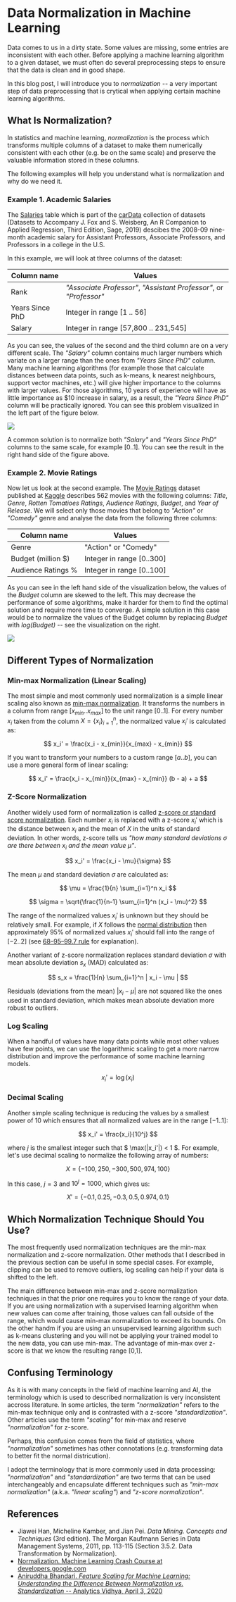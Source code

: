 # Data Normalization in Machine Learning

Data comes to us in a dirty state. Some values are missing, some entries are inconsistent with each other. Before applying a machine learning algorithm to a given dataset, we must often do several preprocessing steps to ensure that the data is clean and in good shape.

In this blog post, I will introduce you to _normalization_ -- a very important step of data preprocessing that is crytical when applying certain machine learning algorithms. 

## What Is Normalization?

In statistics and machine learning, _normalization_ is the process which transforms multiple columns of a dataset to make them numerically consistent with each other (e.g. be on the same scale) and preserve the valuable information stored in these columns.

The following examples will help you understand what is normalization and why do we need it.

### Example 1. Academic Salaries

The [Salaries]() table which is part of the [carData](https://cran.r-project.org/web/packages/carData/index.html) collection of datasets (Datasets to Accompany J. Fox and S. Weisberg, An R Companion to Applied Regression, Third Edition, Sage, 2019) descibes the 2008-09 nine-month academic salary for Assistant Professors, Associate Professors, and Professors in a college in the U.S.

In this example, we will look at three columns of the dataset:

| Column name | Values |
|---|---|
| Rank | _"Associate Professor"_, _"Assistant Professor"_, or _"Professor"_ |
| Years Since PhD | Integer in range [1 .. 56] |
| Salary | Integer in range [57,800 .. 231,545] |

As you can see, the values of the second and the third column are on a very different scale. The _"Salary"_ column contains much larger numbers which variate on a larger range than the ones from _"Years Since PhD"_ column. Many machine learning algorithms (for example those that calculate distances between data points, such as k-means, k nearest neighbours, support vector machines, etc.) will give higher importance to the columns with larger values. For those algorithms, 10 years of experience will have as little importance as $10 increase in salary, as a result, the _"Years Since PhD"_ column will be practically ignored. You can see this problem visualized in the left part of the figure below.

![](img/AcademicSalaries.png)

A common solution is to normalize both _"Salary"_ and _"Years Since PhD"_ columns to the same scale, for example [0..1]. You can see the result in the right hand side of the figure above.

### Example 2. Movie Ratings

Now let us look at the second example. The [Movie Ratings](https://www.kaggle.com/trpearce/movie-ratings) dataset published at [Kaggle](https://www.kaggle.com) describes 562 movies with the following columns: _Title_, _Genre_, _Rotten Tomatioes Ratings_, _Audience Ratings_, _Budget_, and _Year of Release_. We will select only those movies that belong to _"Action"_ or _"Comedy"_ genre and analyse the data from the following three columns:

| Column name | Values |
|---|---|
| Genre | "Action" or "Comedy" |
| Budget (million $) | Integer in range [0..300] |
| Audience Ratings % | Integer in range [0..100] |

As you can see in the left hand side of the visualization below, the values of the _Budget_ column are skewed to the left. This may decrease the performance of some algorithms, make it harder for them to find the optimal solution and require more time to converge. A simple solution in this case would be to normalize the values of the Budget column by replacing _Budget_ with _log(Budget)_ -- see the visualization on the right.

![](img/MovieRatings.png)

## Different Types of Normalization

### Min-max Normalization (Linear Scaling)

The most simple and most commonly used normalization is a simple linear scaling also known as [min-max normalization](https://en.wikipedia.org/wiki/Feature_scaling). It transforms the numbers in a column from range $[x_{min}..x_{max}]$ to the unit range $[0..1]$. For every number $x_i$ taken from the column $X = \{ x_i \}_{i=1}^n$, the normalized value $x_i'$ is calculated as:

$$
x_i' = \frac{x_i - x_{min}}{x_{max} - x_{min}}
$$

If you want to transform your numbers to a custom range $[a..b]$, you can use a more general form of linear scaling:

$$
x_i' = \frac{x_i - x_{min}}{x_{max} - x_{min}} (b - a) + a
$$

### Z-Score Normalization

Another widely used form of normalization is called [z-score or standard score normalization](https://en.wikipedia.org/wiki/Standard_score). Each number $x_i$ is replaced with a z-score $x_i'$ which is the distance between $x_i$ and the mean of $X$ in the units of standard deviation. In other words, z-score tells us _"how many standard deviations_ $\sigma$ _are there between_ $x_i$ _and the mean value $\mu$"_. 

$$
x_i' = \frac{x_i - \mu}{\sigma}
$$

The mean $\mu$ and standard deviation $\sigma$ are calculated as:

$$
\mu = \frac{1}{n} \sum_{i=1}^n x_i
$$

$$
\sigma = \sqrt{\frac{1}{n-1} \sum_{i=1}^n (x_i - \mu)^2}
$$

The range of the normalized values $x_i'$ is unknown but they should be relatively small. For example, if $X$ follows the [normal distribution](https://en.wikipedia.org/wiki/Normal_distribution) then approximately 95% of normalized values $x_i'$ should fall into the range of $[-2..2]$ (see [68–95–99.7 rule](https://en.wikipedia.org/wiki/68%E2%80%9395%E2%80%9399.7_rule) for explanation).

Another variant of z-score normalization replaces standard deviation $\sigma$ with mean absolute deviation $s_x$ (MAD) calculated as:

$$
s_x = \frac{1}{n} \sum_{i=1}^n | x_i - \mu |
$$

Residuals (deviations from the mean) $|x_i - \mu |$ are not squared like the ones used in standard deviation, which makes mean absolute deviation more robust to outliers.

### Log Scaling

When a handful of values have many data points while most other values have few points, we can use the logarithmic scaling to get a more narrow distribution and improve the performance of some machine learning models.

$$
x_i' = \log(x_i)
$$

### Decimal Scaling

Another simple scaling technique is reducing the values by a smallest power of 10 which ensures that all normalized values are in the range $[-1..1]$:

$$
x_i' = \frac{x_i}{10^j}
$$

where $j$ is the smallest integer such that $ \max(|x_i'|) < 1 $. For example, let's use decimal scaling to normalize the following array of numbers:

$$
X = \{ -100, 250, -300, 500, 974, 100 \}
$$

In this case, $j=3$ and $10^j=1000$, which gives us:

$$
X' = \{ -0.1, 0.25, -0.3, 0.5, 0.974, 0.1 \}
$$

## Which Normalization Technique Should You Use?

The most frequently used normalization techniques are the min-max normalization and z-score normalization. Other methods that I described in the previous section can be useful in some special cases. For example, clipping can be used to remove outliers, log scaling can help if your data is shifted to the left.

The main difference between min-max and z-score normalization techniques in that the prior one requires you to know the range of your data. If you are using normalization with a supervised learning algorithm when new values can come after training, those values can fall outside of the range, which would cause min-max normalization to exceed its bounds. On the other handm if you are using an unsupervised learning algorithm such as k-means clustering and you will not be applying your trained model to the new data, you can use min-max. The advantage of min-max over z-score is that we know the resulting range [0,1].

## Confusing Terminology

As it is with many concepts in the field of machine learning and AI, the terminology which is used to described normalization is very inconsistent accross literature. In some articles, the term _"normalization"_ refers to the min-max technique only and is contrasted with a z-score _"standardization"_. Other articles use the term _"scaling"_ for min-max and reserve _"normalization"_ for z-score.

Perhaps, this confusion comes from the field of statistics, where _"normalization"_ sometimes has other connotations (e.g. transforming data to better fit the normal districution).

I adopt the terminology that is more commonly used in data processing: _"normalization"_ and _"standardization"_ are two terms that can be used interchangeably and encapsulate different techniques such as _"min-max normalization"_ (a.k.a. _"linear scaling"_) and _"z-score normalization"_.

## References

* Jiawei Han, Micheline Kamber, and Jian Pei. _Data Mining. Concepts and Techniques_ (3rd edition). The Morgan Kaufmann Series in Data Management Systems, 2011, pp. 113-115 (Section 3.5.2. Data Transformation by Normalization).
* [Normalization. Machine Learning Crash Course at developers.google.com](https://developers.google.com/machine-learning/data-prep/transform/normalization)
* [Aniruddha Bhandari. _Feature Scaling for Machine Learning: Understanding the Difference Between Normalization vs. Standardization_ -- Analytics Vidhya, April 3, 2020](https://www.analyticsvidhya.com/blog/2020/04/feature-scaling-machine-learning-normalization-standardization/)